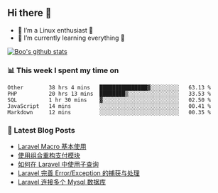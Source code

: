 ## Hi there 👋
* 🔭 I’m a Linux enthusiast 🐧️
* 🏃️ I’m currently learning everything 🏃️

[![Boo's github stats](https://github-readme-stats.vercel.app/api?username=0xAiKang)](https://github.com/anuraghazra/github-readme-stats)

<!-- [![Most Used Langs](https://github-readme-stats.vercel.app/api/top-langs/?username=0xAiKang)](https://github.com/anuraghazra/github-readme-stats) -->

### 📊 This week I spent my time on
<!--START_SECTION:waka-->
```text
Other        38 hrs 4 mins   ███████████████▓░░░░░░░░░   63.13 % 
PHP          20 hrs 13 mins  ████████▒░░░░░░░░░░░░░░░░   33.53 % 
SQL          1 hr 30 mins    ▓░░░░░░░░░░░░░░░░░░░░░░░░   02.50 % 
JavaScript   14 mins         ░░░░░░░░░░░░░░░░░░░░░░░░░   00.41 % 
Markdown     12 mins         ░░░░░░░░░░░░░░░░░░░░░░░░░   00.35 % 
```
<!--END_SECTION:waka-->

### 📕 Latest Blog Posts
<!-- BLOG-POST-LIST:START -->
- [Laravel Macro 基本使用](https://www.0x2beace.com/basic-use-of-laravel-macro/)
- [使用组合重构支付模块](https://www.0x2beace.com/reconstruct-the-payment-module-using-a-combination/)
- [如何在 Laravel 中使用子查询](https://www.0x2beace.com/how-to-use-subqueries-in-laravel/)
- [Laravel 完善 Error/Exception 的捕获与处理](https://www.0x2beace.com/laravel-improves-error-exception-capture-and-handling/)
- [Laravel 连接多个 Mysql 数据库](https://www.0x2beace.com/laravel-connects-to-multiple-mysql-databases/)
<!-- BLOG-POST-LIST:END -->

